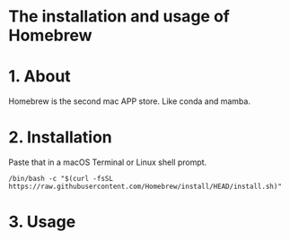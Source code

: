 # The installation and usage of Homebrew
# 1. About
Homebrew is the second mac APP store. Like conda and mamba.
# 2. Installation

Paste that in a macOS Terminal or Linux shell prompt.
```
/bin/bash -c "$(curl -fsSL https://raw.githubusercontent.com/Homebrew/install/HEAD/install.sh)"
```

# 3. Usage

```

```




